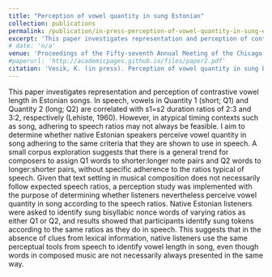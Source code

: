 ```yaml
---
title: "Perception of vowel quantity in sung Estonian"
collection: publications
permalink: /publication/in-press-perception-of-vowel-quantity-in-sung-estonian
excerpt: 'This paper investigates representation and perception of contrastive vowel length in Estonian songs. In speech, vowels in Quantity 1 (short; Q1) and Quantity 2 (long; Q2) are correlated with s1=s2 duration ratios of 2:3 and 3:2, respectively (Lehiste, 1960). However, in atypical timing contexts such as song, adhering to speech ratios may not always be feasible. I aim to determine whether native Estonian speakers perceive vowel quantity in song adhering to the same criteria that they are shown to use in speech. A small corpus exploration suggests that there is a general trend for composers to assign Q1 words to shorter:longer note pairs and Q2 words to longer:shorter pairs, without specific adherence to the ratios typical of speech. Given that text setting in musical composition does not necessarily follow expected speech ratios, a perception study was implemented with the purpose of determining whether listeners nevertheless perceive vowel quantity in song according to the speech ratios. Native Estonian listeners were asked to identify sung bisyllabic nonce words of varying ratios as either Q1 or Q2, and results showed that participants identify sung tokens according to the same ratios as they do in speech. This suggests that in the absence of clues from lexical information, native listeners use the same perceptual tools from speech to identify vowel length in song, even though words in composed music are not necessarily always presented in the same way.'
# date: 'n/a'
venue: 'Proceedings of the Fifty-seventh Annual Meeting of the Chicago Linguistic Society'
#paperurl: 'http://academicpages.github.io/files/paper2.pdf'
citation: 'Vesik, K. (in press). Perception of vowel quantity in sung Estonian. In <i>Proceedings of the Fifty-seventh Annual Meeting of the Chicago Linguistic Society</i>.'
---
```

This paper investigates representation and perception of contrastive vowel length in Estonian songs. In speech, vowels in Quantity 1 (short; Q1) and Quantity 2 (long; Q2) are correlated with s1=s2 duration ratios of 2:3 and 3:2, respectively (Lehiste, 1960). However, in atypical timing contexts such as song, adhering to speech ratios may not always be feasible. I aim to determine whether native Estonian speakers perceive vowel quantity in song adhering to the same criteria that they are shown to use in speech. A small corpus exploration suggests that there is a general trend for composers to assign Q1 words to shorter:longer note pairs and Q2 words to longer:shorter pairs, without specific adherence to the ratios typical of speech. Given that text setting in musical composition does not necessarily follow expected speech ratios, a perception study was implemented with the purpose of determining whether listeners nevertheless perceive vowel quantity in song according to the speech ratios. Native Estonian listeners were asked to identify sung bisyllabic nonce words of varying ratios as either Q1 or Q2, and results showed that participants identify sung tokens according to the same ratios as they do in speech. This suggests that in the absence of clues from lexical information, native listeners use the same perceptual tools from speech to identify vowel length in song, even though words in composed music are not necessarily always presented in the same way.

<!--[Download paper here](http://academicpages.github.io/files/paper2.pdf)-->

<!--Recommended citation: 
Vesik, K. (in press). Perception of vowel quantity in sung Estonian. In <i>Proceedings of the Fifty-seventh Annual Meeting of the Chicago Linguistic Society</i>.-->

